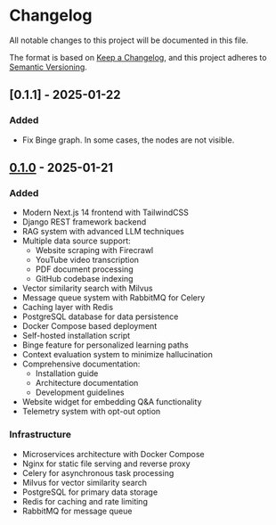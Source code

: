 # Changelog

All notable changes to this project will be documented in this file.

The format is based on [Keep a Changelog](https://keepachangelog.com/en/1.0.0/),
and this project adheres to [Semantic Versioning](https://semver.org/spec/v2.0.0.html).

## [0.1.1] - 2025-01-22

### Added
- Fix Binge graph. In some cases, the nodes are not visible.

## [0.1.0] - 2025-01-21

### Added
- Modern Next.js 14 frontend with TailwindCSS
- Django REST framework backend
- RAG system with advanced LLM techniques
- Multiple data source support:
  - Website scraping with Firecrawl
  - YouTube video transcription
  - PDF document processing
  - GitHub codebase indexing
- Vector similarity search with Milvus
- Message queue system with RabbitMQ for Celery
- Caching layer with Redis
- PostgreSQL database for data persistence
- Docker Compose based deployment
- Self-hosted installation script
- Binge feature for personalized learning paths
- Context evaluation system to minimize hallucination
- Comprehensive documentation:
  - Installation guide
  - Architecture documentation
  - Development guidelines
- Website widget for embedding Q&A functionality
- Telemetry system with opt-out option

### Infrastructure
- Microservices architecture with Docker Compose
- Nginx for static file serving and reverse proxy
- Celery for asynchronous task processing
- Milvus for vector similarity search
- PostgreSQL for primary data storage
- Redis for caching and rate limiting
- RabbitMQ for message queue

[0.1.0]: https://github.com/Gurubase/gurubase/releases/tag/v0.1.0 

